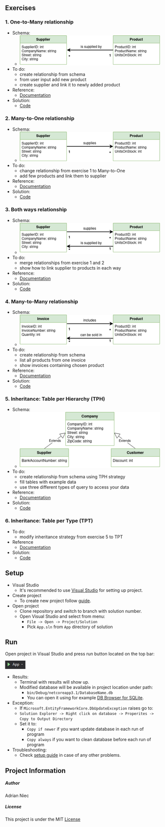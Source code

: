 ## Exercises

### 1. One-to-Many relationship

- Schema:
    - ![Schema](img/1.png)
- To do:
    - create relationship from schema
    - from user input add new product
    - create supplier and link it to newly added product
- Reference:
    - [Documentation](https://entityframework.net/one-to-many-relationship#add-reference-navigation-property)
- Solution:
    - [Code](src/1.cs)

### 2. Many-to-One relationship

- Schema:
    - ![Schema](img/2.png)
- To do:
    - change relationship from exercise 1 to Many-to-One
    - add few products and link them to supplier 
- Reference:
    - [Documentation](https://entityframework.net/one-to-many-relationship#add-collection-navigation-property)
- Solution:
    - [Code](src/2.cs)

### 3. Both ways relationship

- Schema:
    - ![Schema](img/3.png)
- To do:
    - merge relationships from exercise 1 and 2
    - show how to link supplier to products in each way
- Reference:
    - [Documentation](https://entityframework.net/one-to-many-relationship#add-navigation-properties-in-both-entities)
- Solution:
    - [Code](src/3.cs)

### 4. Many-to-Many relationship

- Schema:
    - ![Schema](img/4.png)
- To do:
    - create relationship from schema
    - list all products from one invoice
    - show invoices containing chosen product
- Reference:
    - [Documentation](https://entityframework.net/many-to-many-relationship#code-first-conventions)
- Solution:
    - [Code](src/4.cs)

### 5. Inheritance: Table per Hierarchy (TPH)

- Schema:
    - ![Schema](img/5.png)
- To do:
    - create relationship from schema using TPH strategy
    - fill tables with example data
    - use three different types of query to access your data
- Reference:
    - [Documentation](https://entityframework.net/tph#tph-in-code-first)
- Solution:
    - [Code](src/5.cs)

### 6. Inheritance: Table per Type (TPT)

- To do:
    - modify inheritance strategy from exercise 5 to TPT
- Reference
    - [Documentation](https://entityframework.net/tpt#tpt-in-code-first)
- Solution:
    - [Code](src/6.cs)

## Setup

- Visual Studio
    - It's recommended to use [Visual Studio](https://visualstudio.microsoft.com/) for setting up project.
- Create project
    - To create new project follow [guide](docs/Setup.md).
- Open project
    - Clone repository and switch to branch with solution number.
    - Open Visual Studio and select from menu:
        - `File -> Open -> Project/Solution`
        - Pick `App.sln` from `App` directory of solution

## Run

Open project in Visual Studio and press run button located on the top bar:

![run](img/run.png)

- Results:
    - Terminal with results will show up. 
    - Modified database will be available in project location under path: 
        - `bin/Debug/netcoreapp3.1/DatabaseName.db`
        - You can open it using for example [DB Browser for SQLite](https://sqlitebrowser.org/).
- Exception:
    - If `Microsoft.EntityFrameworkCore.DbUpdateException` raises go to:
    - `Solution Explorer -> Right click on database -> Properites -> Copy to Output Directory`
    - Set it to:
        - `Copy if newer` if you want update database in each run of program
        - `Copy always` if you want to clean database before each run of program
- Troubleshooting:
    - Check [setup guide](docs/Setup.md) in case of any other problems.

## Project Information

##### Author

Adrian Niec

##### License

This project is under the MIT [License](LICENSE)
